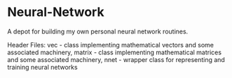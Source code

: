 # Neural-Network
A depot for building my own personal neural network routines. 

Header Files:
  vec - class implementing mathematical vectors and some associated machinery,
  matrix - class implementing mathematical matrices and some associated machinery,
  nnet - wrapper class for representing and training neural networks
